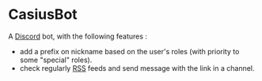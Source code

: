 # CasiusBot

A [Discord](https://discord.com/) bot, with the following features :
- add a prefix on nickname based on the user's roles (with priority to some "special" roles).
- check regularly [RSS](https://www.rssboard.org/rss-specification) feeds and send message with the link in a channel.
